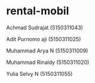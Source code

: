 # rental-mobil

Achmad Sudrajat     (5150311043)

Adit Purnomo aji    (5150311025)

Muhammad Arya N     (5150311009)

Muhammad Rinaldy    (5150311020)

Yulia Selvy N       (5150311055)
